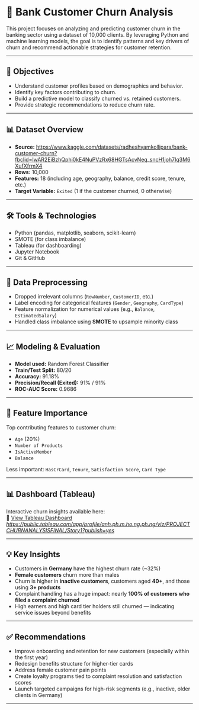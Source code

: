 # 🏦 Bank Customer Churn Analysis

This project focuses on analyzing and predicting customer churn in the banking sector using a dataset of 10,000 clients. By leveraging Python and machine learning models, the goal is to identify patterns and key drivers of churn and recommend actionable strategies for customer retention.

---

## 🎯 Objectives

- Understand customer profiles based on demographics and behavior.
- Identify key factors contributing to churn.
- Build a predictive model to classify churned vs. retained customers.
- Provide strategic recommendations to reduce churn rate.

---

## 📊 Dataset Overview

- **Source:** https://www.kaggle.com/datasets/radheshyamkollipara/bank-customer-churn?fbclid=IwAR2EiBzhQphi0kE4NuPVzRx68HGTsAcvNeq_sncH1joh7Iq3M6XufXfrmX4
- **Rows:** 10,000
- **Features:** 18 (including age, geography, balance, credit score, tenure, etc.)
- **Target Variable:** `Exited` (1 if the customer churned, 0 otherwise)

---

## 🛠 Tools & Technologies

- Python (pandas, matplotlib, seaborn, scikit-learn)
- SMOTE (for class imbalance)
- Tableau (for dashboarding)
- Jupyter Notebook
- Git & GitHub

---

## 🧼 Data Preprocessing

- Dropped irrelevant columns (`RowNumber`, `CustomerID`, etc.)
- Label encoding for categorical features (`Gender`, `Geography`, `CardType`)
- Feature normalization for numerical values (e.g., `Balance`, `EstimatedSalary`)
- Handled class imbalance using **SMOTE** to upsample minority class

---

## 📈 Modeling & Evaluation

- **Model used:** Random Forest Classifier
- **Train/Test Split:** 80/20
- **Accuracy:** 91.18%
- **Precision/Recall (Exited):** 91% / 91%
- **ROC-AUC Score:** 0.9686

---

## 🧠 Feature Importance

Top contributing features to customer churn:
- `Age` (20%)
- `Number of Products`
- `IsActiveMember`
- `Balance`

Less important: `HasCrCard`, `Tenure`, `Satisfaction Score`, `Card Type`

---

## 📊 Dashboard (Tableau)

Interactive churn insights available here:  
🔗 [View Tableau Dashboard](#) *https://public.tableau.com/app/profile/anh.ph.m.ho.ng.ph.ng/viz/PROJECTCHURNANALYSISFINAL/Story1?publish=yes*

---

## 💡 Key Insights

- Customers in **Germany** have the highest churn rate (~32%)
- **Female customers** churn more than males
- Churn is higher in **inactive customers**, customers aged **40+**, and those using **3+ products**
- Complaint handling has a huge impact: nearly **100% of customers who filed a complaint churned**
- High earners and high card tier holders still churned — indicating service issues beyond benefits

---

## ✅ Recommendations

- Improve onboarding and retention for new customers (especially within the first year)
- Redesign benefits structure for higher-tier cards
- Address female customer pain points
- Create loyalty programs tied to complaint resolution and satisfaction scores
- Launch targeted campaigns for high-risk segments (e.g., inactive, older clients in Germany)

---
